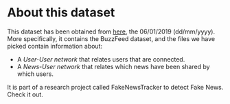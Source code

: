 # About this dataset

This dataset has been obtained from [here](https://github.com/KaiDMML/FakeNewsNet),
the 06/01/2019 (dd/mm/yyyy). More specifically, it contains the BuzzFeed dataset, and the files we have picked contain information about:

- A *User-User network* that relates users that are connected.
- A *News-User network* that relates which news have been shared by which users.

It is part of a research project called FakeNewsTracker to detect Fake News. Check it out.


